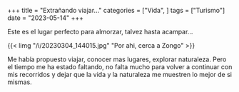 +++
title = "Extrañando viajar..."
categories = ["Vida", ]
tags = ["Turismo"]
date = "2023-05-14"
+++

Este es el lugar perfecto para almorzar, talvez hasta acampar...

{{< limg "/i/20230304_144015.jpg" "Por ahi, cerca a Zongo" >}}

Me había propuesto viajar, conocer mas lugares, explorar naturaleza. Pero el tiempo me ha estado faltando, no falta mucho para volver a continuar con mis recorridos y dejar que la vida y la naturaleza me muestren lo mejor de si mismas.
